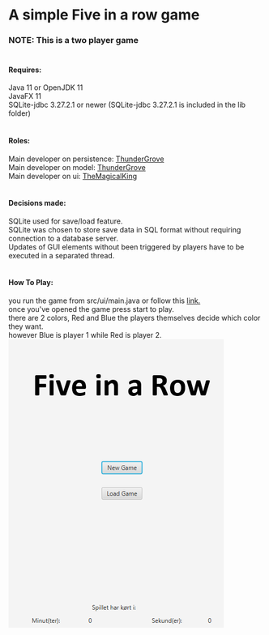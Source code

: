 # A simple Five in a row game
### NOTE: This is a two player game<br/><br/>
#### Requires:<br/>
Java 11 or OpenJDK 11<br/>
JavaFX 11<br/>
SQLite-jdbc 3.27.2.1 or newer (SQLite-jdbc 3.27.2.1 is included in the lib folder)<br/><br/>
#### Roles:<br/>
Main developer on persistence: [ThunderGrove](https://github.com/ThunderGrove)<br/>
Main developer on model: [ThunderGrove](https://github.com/ThunderGrove)<br/>
Main developer on ui: [TheMagicalKing](https://github.com/TheMagicalKing)<br/><br/>
#### Decisions made:<br/>
SQLite used for save/load feature.<br/>
SQLite was chosen to store save data in SQL format without requiring connection to a database server.<br/>
Updates of GUI elements without been triggered by players have to be executed in a separated thread.<br/><br/>
#### How To Play:<br/>
you run the game from src/ui/main.java or follow this [link.](https://github.com/ThunderGrove/FiveInARow/blob/master/src/ui/Main.java)<br/>
once you've opened the game press start to play.<br/>
there are 2 colors, Red and Blue the players themselves decide which color they want.<br/>
however Blue is player 1 while Red is player 2.<br/>
![mainScreen](/images/mainScreen.png)
